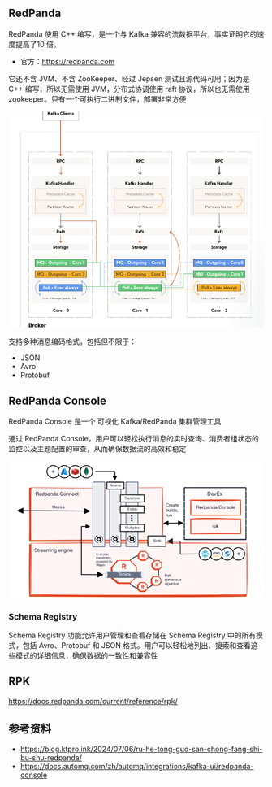 ## RedPanda

RedPanda 使用 C++ 编写，是一个与 Kafka 兼容的流数据平台，事实证明它的速度提高了10 倍。

- 官方：<https://redpanda.com>

它还不含 JVM、不含 ZooKeeper、经过 Jepsen 测试且源代码可用；因为是 C++ 编写，所以无需使用 JVM，分布式协调使用 raft 协议，所以也无需使用 zookeeper。只有一个可执行二进制文件，部署非常方便

![image-20250606112641214](./.assets/RedPanda简介/image-20250606112641214.png)

支持多种消息编码格式，包括但不限于：

- JSON
- Avro
- Protobuf

## RedPanda Console

RedPanda Console 是一个 可视化 Kafka/RedPanda 集群管理工具

通过 RedPanda Console，用户可以轻松执行消息的实时查询、消费者组状态的监控以及主题配置的审查，从而确保数据流的高效和稳定

![image-20250606133756837](./.assets/RedPanda简介/image-20250606133756837.png)

### Schema Registry

Schema Registry 功能允许用户管理和查看存储在 Schema Registry 中的所有模式，包括 Avro、Protobuf 和 JSON 格式。用户可以轻松地列出、搜索和查看这些模式的详细信息，确保数据的一致性和兼容性

## RPK

<https://docs.redpanda.com/current/reference/rpk/>

## 参考资料

- <https://blog.ktpro.ink/2024/07/06/ru-he-tong-guo-san-chong-fang-shi-bu-shu-redpanda/>
- <https://docs.automq.com/zh/automq/integrations/kafka-ui/redpanda-console>
